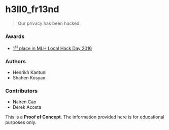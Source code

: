 # h3ll0_fr13nd
> Our privacy has been hacked.

### Awards
- [1<sup>st</sup> place in MLH Local Hack Day 2016](https://devpost.com/software/h3ll0_fr13nd)

### Authors
- Henrikh Kantuni
- Shahen Kosyan

### Contributors
- Nairen Cao
- Derek Acosta

This is a **Proof of Concept**. The information provided here is for educational purposes only.
